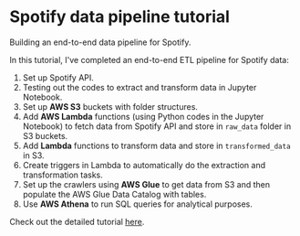 # Spotify data pipeline tutorial

Building an end-to-end data pipeline for Spotify.

In this tutorial, I've completed an end-to-end ETL pipeline for Spotify data:
1. Set up Spotify API.
1. Testing out the codes to extract and transform data in Jupyter Notebook.
1. Set up **AWS S3** buckets with folder structures.
1. Add **AWS Lambda** functions (using Python codes in the Jupyter Notebook) to fetch data from Spotify API and store in `raw_data` folder in S3 buckets.
1. Add **Lambda** functions to transform data and store in `transformed_data` in S3.
1. Create triggers in Lambda to automatically do the extraction and transformation tasks.
1. Set up the crawlers using **AWS Glue** to get data from S3 and then populate the AWS Glue Data Catalog with tables.
1. Use **AWS Athena** to run SQL queries for analytical purposes.

Check out the detailed tutorial [here](./docs/detailed_tutorial.md).
